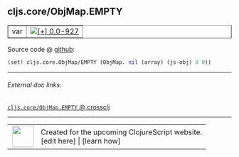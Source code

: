 ## cljs.core/ObjMap.EMPTY



 <table border="1">
<tr>
<td>var</td>
<td><a href="https://github.com/cljsinfo/cljs-api-docs/tree/0.0-927"><img valign="middle" alt="[+] 0.0-927" title="Added in 0.0-927" src="https://img.shields.io/badge/+-0.0--927-lightgrey.svg"></a> </td>
</tr>
</table>









Source code @ [github](https://github.com/clojure/clojurescript/blob/r1896/src/cljs/cljs/core.cljs#L3953):

```clj
(set! cljs.core.ObjMap/EMPTY (ObjMap. nil (array) (js-obj) 0 0))
```

<!--
Repo - tag - source tree - lines:

 <pre>
clojurescript @ r1896
└── src
    └── cljs
        └── cljs
            └── <ins>[core.cljs:3953](https://github.com/clojure/clojurescript/blob/r1896/src/cljs/cljs/core.cljs#L3953)</ins>
</pre>

-->

---



###### External doc links:

[`cljs.core/ObjMap.EMPTY` @ crossclj](http://crossclj.info/fun/cljs.core.cljs/ObjMap.EMPTY.html)<br>

---

 <table>
<tr><td>
<img valign="middle" align="right" width="48px" src="http://i.imgur.com/Hi20huC.png">
</td><td>
Created for the upcoming ClojureScript website.<br>
[edit here] | [learn how]
</td></tr></table>

[edit here]:https://github.com/cljsinfo/cljs-api-docs/blob/master/cljsdoc/cljs.core/ObjMapDOTEMPTY.cljsdoc
[learn how]:https://github.com/cljsinfo/cljs-api-docs/wiki/cljsdoc-files

<!--

This information was too distracting to show to readers, but I'll leave it
commented here since it is helpful to:

- pretty-print the data used to generate this document
- and show how to retrieve that data



The API data for this symbol:

```clj
{:ns "cljs.core",
 :name "ObjMap.EMPTY",
 :type "var",
 :parent-type "ObjMap",
 :source {:code "(set! cljs.core.ObjMap/EMPTY (ObjMap. nil (array) (js-obj) 0 0))",
          :title "Source code",
          :repo "clojurescript",
          :tag "r1896",
          :filename "src/cljs/cljs/core.cljs",
          :lines [3953]},
 :full-name "cljs.core/ObjMap.EMPTY",
 :full-name-encode "cljs.core/ObjMapDOTEMPTY",
 :history [["+" "0.0-927"]]}

```

Retrieve the API data for this symbol:

```clj
;; from Clojure REPL
(require '[clojure.edn :as edn])
(-> (slurp "https://raw.githubusercontent.com/cljsinfo/cljs-api-docs/catalog/cljs-api.edn")
    (edn/read-string)
    (get-in [:symbols "cljs.core/ObjMap.EMPTY"]))
```

-->

